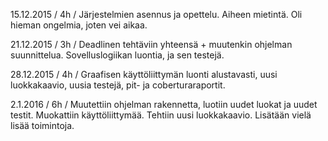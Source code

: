 15.12.2015 / 4h / Järjestelmien asennus ja opettelu. Aiheen mietintä. Oli hieman ongelmia, joten vei aikaa.

21.12.2015 / 3h / Deadlinen tehtäviin yhteensä + muutenkin ohjelman suunnittelua. Sovelluslogiikan luontia, ja sen testejä.

28.12.2015 / 4h / Graafisen käyttöliittymän luonti alustavasti, uusi luokkakaavio, uusia testejä, pit- ja coberturaraportit.

2.1.2016 / 6h / Muutettiin ohjelman rakennetta, luotiin uudet luokat ja uudet testit. Muokattiin käyttöliittymää. Tehtiin uusi luokkakaavio. Lisätään vielä lisää toimintoja.

